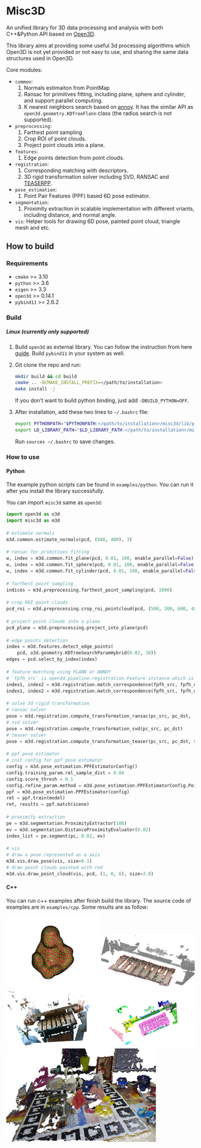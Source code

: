 # Misc3D
An unified library for 3D data processing and analysis with both C++&amp;Python API based on [Open3D](https://github.com/isl-org/Open3D).

This library aims at providing some useful 3d processing algorithms which Open3D is not yet provided or not easy to use, and sharing the same data structures used in Open3D.

Core modules:
- `common`: 
    1. Normals estimaiton from PointMap 
    2. Ransac for primitives fitting, including plane, sphere and cylinder, and support parallel computing.
    3. K nearest neighbors search based on [annoy](https://github.com/spotify/annoy). It has the similar API as `open3d.geometry.KDTreeFlann` class (the radius search is not supported).
- `preprocessing`: 
    1. Farthest point sampling
    2. Crop ROI of point clouds.
    3. Project point clouds into a plane. 
- `features`:
    1. Edge points detection from point clouds.
- `registration`:
    1. Corresponding matching with descriptors.
    2. 3D rigid transformation solver including SVD, RANSAC and [TEASERPP](https://github.com/MIT-SPARK/TEASER-plusplus).
- `pose_estimation`: 
    1. Point Pair Features (PPF) based 6D pose estimator.
- `segmentation`: 
    1. Proximity extraction in scalable implementation with different vriants, including distance, and normal angle.
- `vis`: Helper tools for drawing 6D pose, painted point cloud, triangle mesh and etc.

## How to build 
### Requirements
- `cmake` >= 3.10
- `python` >= 3.6
- `eigen` >= 3.3
- `open3d` >= 0.14.1 
- `pybind11` >= 2.6.2

### Build
##### Linux (currently only supported)
1. Build `open3d` as external library. You can follow the instruction from here [guide](https://github.com/intel-isl/open3d-cmake-find-package). Build `pybind11` in your system as well.

2. Git clone the repo and run:
    ```bash
    mkdir build && cd build
    cmake .. -DCMAKE_INSTALL_PREFIX=</path/to/installation>
    make install -j
    ```
    If you don't want to build python binding, just add `-DBUILD_PYTHON=OFF`.

3. After installation, add these two lines to `~/.bashrc` file:
    ```bash
    export PYTHONPATH="$PYTHONPATH:</path/to/installation>/misc3d/lib/python"
    export LD_LIBRARY_PATH="$LD_LIBRARY_PATH:</path/to/installation>/misc3d/lib"
    ```
    Run `sources ~/.bashrc` to save changes.
### How to use
#### Python
The example python scripts can be found in `examples/python`. You can run it after you install the library successfully.

You can import `misc3d` same as `open3d`:
```python
import open3d as o3d
import misc3d as m3d

# estimate normals
m3d.common.estimate_normals(pcd, (848, 480), 3)

# ransac for primitives fitting
w, index = m3d.common.fit_plane(pcd, 0.01, 100, enable_parallel=False)
w, index = m3d.common.fit_sphere(pcd, 0.01, 100, enable_parallel=False)
w, index = m3d.common.fit_cylinder(pcd, 0.01, 100, enable_parallel=False)

# farthest point sampling
indices = m3d.preprocessing.farthest_point_sampling(pcd, 1000)

# crop ROI point clouds
pcd_roi = m3d.preprocessing.crop_roi_pointcloud(pcd, (500, 300, 600, 400), (848, 480))

# project point clouds into a plane
pcd_plane = m3d.preprocessing.project_into_plane(pcd)

# edge points detection
index = m3d.features.detect_edge_points(
    pcd, o3d.geometry.KDTreeSearchParamHybrid(0.02, 30))
edges = pcd.select_by_index(index)

# feature matching using FLANN or ANNOY
# `fpfh_src` is open3d.pipeline.registration.Feature instance which is computed using FPFH 3d descriptor.
index1, index2 = m3d.registration.match_correspondence(fpfh_src, fpfh_dst, m3d.registration.MatchMethod.FLANN)
index1, index2 = m3d.registration.match_correspondence(fpfh_src, fpfh_dst, m3d.registration.MatchMethod.ANNOY)

# solve 3d rigid transformation
# ransac solver
pose = m3d.registration.compute_transformation_ransac(pc_src, pc_dst, (index1, index2), 0.03, 100000)
# svd solver
pose = m3d.registration.compute_transformation_svd(pc_src, pc_dst)
# teaser solver
pose = m3d.registration.compute_transformation_teaser(pc_src, pc_dst, 0.01)

# ppf pose estimator
# init config for ppf pose estimator
config = m3d.pose_estimation.PPFEstimatorConfig()
config.training_param.rel_sample_dist = 0.04
config.score_thresh = 0.1
config.refine_param.method = m3d.pose_estimation.PPFEstimatorConfig.PointToPlane
ppf = m3d.pose_estimation.PPFEstimator(config)
ret = ppf.train(model)
ret, results = ppf.match(scene)

# proximity extraction
pe = m3d.segmentation.ProximityExtractor(100)
ev = m3d.segmentation.DistanceProximityEvaluator(0.02)
index_list = pe.segment(pc, 0.02, ev)

# vis
# draw a pose represented as a axis
m3d.vis.draw_pose(vis, size=0.1)
# draw point clouds painted with red
m3d.vis.draw_point_cloud(vis, pcd, (1, 0, 0), size=3.0)
```

#### C++
You can run c++ examples after finish build the library. The source code of examples are in `examples/cpp`.
Some results are as follow:
<p float="left">
  <img src="images/farthest.png" width="250" height=200/>
  <img src="images/ransac_and_edges.png" width="250" height=150/>
  <img src="images/registration.png" width="250" height=150/>
  <img src="images/segmentation.png" width="250" height=150/>
  <img src="images/ppf.png" width="400" height=250/> 
</p>


